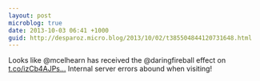 ```yaml
---
layout: post
microblog: true
date: 2013-10-03 06:41 +1000
guid: http://desparoz.micro.blog/2013/10/02/t385504844120731648.html
---
```

Looks like @mcelhearn has received the @daringfireball effect on [t.co/izCb4AJPs...](http://t.co/izCb4AJPsa.) Internal server errors abound when visiting!

